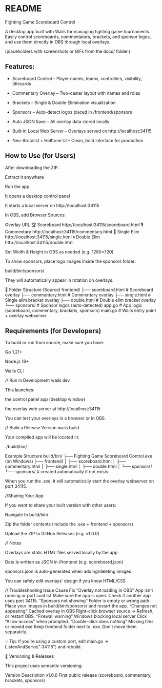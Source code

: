 # README

 Fighting Game Scoreboard Control

A desktop app built with Wails
 for managing fighting game tournaments.
Easily control scoreboards, commentators, brackets, and sponsor logos, and use them directly in OBS through local overlays.



  (placeholders with screenshots or GIFs from the docs/ folder.)



## Features:

- Scoreboard Control – Player names, teams, controllers, visibility, titlecards

- Commentary Overlay – Two-caster layout with names and roles

- Brackets – Single & Double Elimination visualization

- Sponsors – Auto-detect logos placed in /frontend/sponsors

- Auto JSON Save – All overlay data stored locally

- Built-in Local Web Server – Overlays served on http://localhost:34115

- Neo-Brutalist + Halftone UI – Clean, bold interface for production

## How to Use (for Users)

After downloading the ZIP:

Extract it anywhere

Run the app

It opens a desktop control panel

It starts a local server on http://localhost:34115

In OBS, add Browser Sources:

Overlay	URL
🏆 Scoreboard	http://localhost:34115/scoreboard.html
🎙 Commentary	http://localhost:34115/commentary.html
🔀 Single Elim	http://localhost:34115/single.html
🌀 Double Elim	http://localhost:34115/double.html

Set Width & Height in OBS as needed (e.g. 1280×720)

To show sponsors, place logo images inside the sponsors folder:

build/bin/sponsors/


They will automatically appear in rotation on overlays.

🧩 Folder Structure (Source)
frontend/
 ├── scoreboard.html     # Scoreboard overlay
 ├── commentary.html     # Commentary overlay
 ├── single.html         # Single elim bracket overlay
 ├── double.html         # Double elim bracket overlay
 └── sponsors/           # Sponsor logos (auto-detected)
app.go                   # App logic (scoreboard, commentary, brackets, sponsors)
main.go                  # Wails entry point + overlay webserver


## Requirements (for Developers)

To build or run from source, make sure you have:

Go 1.21+

Node.js 18+

Wails CLI

// Run in Development
wails dev


This launches:

the control panel app (desktop window)

the overlay web server at http://localhost:34115

You can test your overlays in a browser or in OBS.

// Build a Release Version
wails build


Your compiled app will be located in:

./build/bin/

Example Structure
build/bin/
 ├── Fighting Game Scoreboard Control.exe  (on Windows)
 ├── frontend/
 │   ├── scoreboard.html
 │   ├── commentary.html
 │   ├── single.html
 │   ├── double.html
 │   └── sponsors/
 └── sponsors/   # created automatically if not exists


When you run the .exe, it will automatically start the overlay webserver on port 34115.


//Sharing Your App

If you want to share your built version with other users:

Navigate to build/bin/

Zip the folder contents (include the .exe + frontend + sponsors)

Upload the ZIP to GitHub Releases (e.g. v1.0.0)

// Notes

Overlays are static HTML files served locally by the app

Data is written as JSON in /frontend (e.g. scoreboard.json)

sponsors.json is auto-generated when adding/deleting images

You can safely edit overlays' design if you know HTML/CSS

// Troubleshooting
Issue	Cause	Fix
 “Overlay not loading in OBS”	App isn’t running or port conflict	Make sure the app is open. Check if another app uses port 34115.
 “Sponsors not showing”	Folder is empty or wrong path	Place your images in build/bin/sponsors/ and restart the app.
 “Changes not appearing”	Cached overlay in OBS	Right-click browser source → Refresh, or restart OBS.
 “Firewall warning”	Windows blocking local server	Click “Allow access” when prompted.
 “Double-click does nothing”	Missing files or moved exe	Keep frontend folder next to .exe. Don’t move them separately.

💡 Tip: If you’re using a custom port, edit main.go → ListenAndServe(":34115") and rebuild.

🧭 Versioning & Releases

This project uses semantic versioning:

Version	Description
v1.0.0	First public release (scoreboard, commentary, brackets, sponsors)
